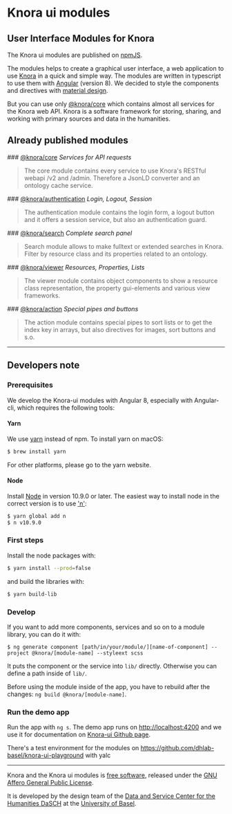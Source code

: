 # Knora ui modules

## User Interface Modules for Knora

The Knora ui modules are published on [npmJS](https://www.npmjs.com/~knora).

The modules helps to create a graphical user interface, a web application to use [Knora](https://www.knora.org) in a quick and simple way. The modules are written in typescript to use them with [Angular](https://angular.io) (version 8). We decided to style the components and directives with [material design](https://material.angular.io).

But you can use only [@knora/core]() which contains almost all services for the Knora web API. Knora is a software framework for storing, sharing, and working with primary sources and data in the humanities.

## Already published modules

### [@knora/core](/developers/knora-ui/documentation/core/core)
*Services for API requests*
> The core module contains every service to use Knora\'s RESTful webapi /v2 and /admin. Therefore a JsonLD converter and an ontology cache service.

### [@knora/authentication](/developers/knora-ui/documentation/authentication)
*Login, Logout, Session*
> The authentication module contains the login form, a logout button and it offers a session service, but also an authentication guard.

### [@knora/search](/developers/knora-ui/documentation/search/search)
*Complete search panel*
> Search module allows to make fulltext or extended searches in Knora. Filter by resource class and its properties related to an ontology.

### [@knora/viewer](/developers/knora-ui/documentation/viewer/viewer)
*Resources, Properties, Lists*
> The viewer module contains object components to show a resource class representation, the property gui-elements and various view frameworks.

### [@knora/action](/developers/knora-ui/documentation/action/action)
*Special pipes and buttons*
> The action module contains special pipes to sort lists or to get the index key in arrays, but also directives for images, sort buttons and s.o.

* * *

## Developers note

### Prerequisites

We develop the Knora-ui modules with Angular 8, especially with Angular-cli, which requires the following tools:

#### Yarn

We use [yarn](https://yarnpkg.com/en/) instead of npm. To install yarn on macOS:

```bash
$ brew install yarn
```

For other platforms, please go to the yarn website.

#### Node

Install [Node](https://nodejs.org/en/download/) in version 10.9.0 or later. The easiest way to install node
in the correct version is to use ['n'](https://github.com/tj/n):

```bash
$ yarn global add n
$ n v10.9.0
```

### First steps

Install the node packages with:

```bash
$ yarn install --prod=false
```

and build the libraries with:

```bash
$ yarn build-lib
```

### Develop

If you want to add more components, services and so on to a module library, you can do it with:

`$ ng generate component [path/in/your/module/][name-of-component] --project @knora/[module-name] --styleext scss`

It puts the component or the service into `lib/` directly. Otherwise you can define a path inside of `lib/`.

Before using the module inside of the app, you have to rebuild after the changes: `ng build @knora/[module-name]`.

### Run the demo app

Run the app with `ng s`. The demo app runs on <http://localhost:4200> and we use it for documentation on [Knora-ui Github page](https://dasch-swiss.github.io/knora-ui).

There's a test environment for the modules on <https://github.com/dhlab-basel/knora-ui-playground> with yalc

***

Knora and the Knora ui modules is [free software](http://www.gnu.org/philosophy/free-sw.en.html), released under the [GNU Affero General Public License](http://www.gnu.org/licenses/agpl-3.0.en.html).

It is developed by the design team of the [Data and Service Center for the Humanities DaSCH](http://dasch.swiss) at the [University of Basel](http://unibas.ch).
